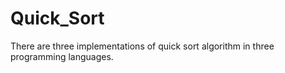 # Quick_Sort
There are three implementations of quick sort algorithm in three programming languages.

